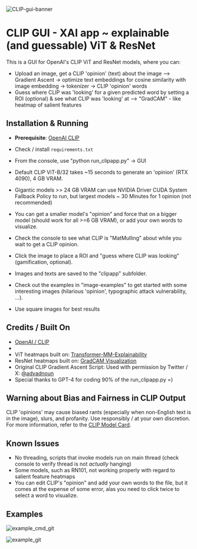 
![CLIP-gui-banner](https://github.com/zer0int/CLIP-XAI-GUI/assets/132047210/ada8996d-58ea-412d-be94-7b0e64584f1a)

# CLIP GUI - XAI app ~ explainable (and guessable) ViT & ResNet

This is a GUI for OpenAI's CLIP ViT and ResNet models, where you can:
- Upload an image, get a CLIP 'opinion' (text) about the image
--> Gradient Ascent -> optimize text embeddings for cosine similarity with image embedding -> tokenizer -> CLIP 'opinion' words
- Guess where CLIP was 'looking' for a given predicted word by setting a ROI (optional) & see what CLIP was 'looking' at --> "GradCAM" - like heatmap of salient features

## Installation & Running

- **Prerequisite**: [OpenAI CLIP](https://github.com/openai/CLIP)
- Check / install `requirements.txt`
- From the console, use "python run_clipapp.py" -> GUI

- Default CLIP ViT-B/32 takes ~15 seconds to generate an 'opinion' (RTX 4090), 4 GB VRAM.
- Gigantic models >> 24 GB VRAM can use NVIDIA Driver CUDA System Fallback Policy to run, but largest models ~ 30 Minutes for 1 opinion (not recommended)
- You can get a smaller model's "opinion" and force that on a bigger model (should work for all >=6 GB VRAM), or add your own words to visualize.
- Check the console to see what CLIP is "MatMulling" about while you wait to get a CLIP opinion.
- Click the image to place a ROI and "guess where CLIP was looking" (gamification, optional).
- Images and texts are saved to the "clipapp" subfolder.
- Check out the examples in "image-examples" to get started with some interesting images (hilarious 'opinion', typographic attack vulnerability, ...).
- Use square images for best results


## Credits / Built On

- [OpenAI / CLIP](https://github.com/openai/CLIP)
- 
- ViT heatmaps built on: [Transformer-MM-Explainability](https://github.com/hila-chefer/Transformer-MM-Explainability)
- ResNet heatmaps built on: [GradCAM Visualization](https://github.com/kevinzakka/clip_playground)
- Original CLIP Gradient Ascent Script: Used with permission by Twitter / X: [@advadnoun](https://twitter.com/advadnoun)
- Special thanks to GPT-4 for coding 90% of the run_clipapp.py =)

## Warning about Bias and Fairness in CLIP Output

CLIP 'opinions' may cause biased rants (especially when non-English text is in the image), slurs, and profanity. Use responsibly / at your own discretion.
For more information, refer to the [CLIP Model Card](https://github.com/openai/CLIP/blob/main/model-card.md).

## Known Issues
- No threading, scripts that invoke models run on main thread (check console to verify thread is not *actually* hanging)
- Some models, such as RN101, not working properly with regard to salient feature heatmaps
- You can edit CLIP's "opinion" and add your own words to the file, but it comes at the expense of some error, alas you need to click twice to select a word to visualize.

## Examples

![example_cmd_git](https://github.com/zer0int/CLIP-XAI-GUI/assets/132047210/42935df4-5298-4193-ad78-0a103e77fb0e)


![example_git](https://github.com/zer0int/CLIP-XAI-GUI/assets/132047210/073b4cbd-057f-48c6-956a-74281c214581)
